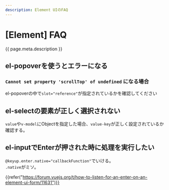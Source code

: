 ```yaml
---
description: Element UIのFAQ
---
```


# [Element] FAQ

{{ page.meta.description }}



el-popoverを使うとエラーになる
------------------------------

### `Cannot set property 'scrollTop' of undefined` になる場合

el-popoverの中で`slot="reference"`が指定されているかを確認してください


el-selectの要素が正しく選択されない
-----------------------------------

`value`や`v-model`にObjectを指定した場合、`value-key`が正しく設定されているか確認する。


el-inputでEnterが押された時に処理を実行したい
---------------------------------------------

`@keyup.enter.native="callbackFunction"`でいける。  
`.native`がミソ。

{{refer("https://forum.vuejs.org/t/how-to-listen-for-an-enter-on-an-element-ui-form/11631")}}
